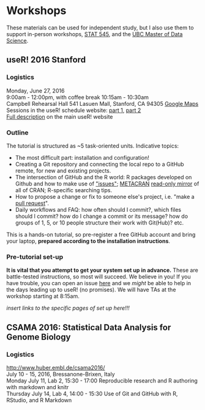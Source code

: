 # Workshops

These materials can be used for independent study, but I also use them to support in-person workshops, [STAT 545](http://stat545.com), and the [UBC Master of Data Science](http://masterdatascience.science.ubc.ca).

## useR! 2016 Stanford

### Logistics

Monday, June 27, 2016  
9:00am - 12:00pm, with coffee break 10:15am - 10:30am  
Campbell Rehearsal Hall 541 Lasuen Mall, Stanford, CA 94305 [Google Maps](https://www.google.com/maps/place/37%C2%B025'25.5%22N+122%C2%B010'10.0%22W/@37.4237529,-122.1716343,17z/data=!3m1!4b1!4m5!3m4!1s0x0:0x0!8m2!3d37.4237529!4d-122.1694456?hl=en)  
Sessions in the useR! schedule website: [part 1](http://schedule.user2016.org/event/7Bad/using-git-and-github-with-r-rstudio-and-r-markdown-part-1), [part 2](http://schedule.user2016.org/event/7Bav/using-git-and-github-with-r-rstudio-and-r-markdown-part-2)  
[Full description](http://user2016.org/tutorials/01.html) on the main useR! website  

### Outline

The tutorial is structured as ~5 task-oriented units. Indicative topics:

  * The most difficult part: installation and configuration!
  * Creating a Git repository and connecting the local repo to a GitHub remote, for new and existing projects.
  * The intersection of GitHub and the R world: R packages developed on Github and how to make use of ["issues"](https://guides.github.com/features/issues/); [METACRAN](http://www.r-pkg.org) [read-only mirror](https://github.com/cran) of all of CRAN; R-specific searching tips.
  * How to propose a change or fix to someone else's project, i.e. "make a [pull request](https://help.github.com/articles/using-pull-requests/)".
  * Daily workflows and FAQ: how often should I commit?, which files should I commit? how do I change a commit or its message? how do groups of 1, 5, or 10 people structure their work with Git(Hub)? etc.
  
This is a hands-on tutorial, so pre-register a free GitHub account and bring your laptop, **prepared according to the installation instructions**.

### Pre-tutorial set-up

**It is vital that you attempt to get your system set up in advance.** These are battle-tested instructions, so most will succeed. We believe in you! If you have trouble, you can open an issue [here](https://github.com/jennybc/happy-git-with-r/issues) and we *might* be able to help in the days leading up to useR! (no promises). We will have TAs at the workshop starting at 8:15am.

*insert links to the specific pages of set up here!!!*

## CSAMA 2016: Statistical Data Analysis for Genome Biology

### Logistics

<http://www.huber.embl.de/csama2016/>  
July 10 - 15, 2016, Bressanone-Brixen, Italy  
Monday July 11, Lab 2, 15:30 - 17:00 Reproducible research and R authoring with markdown and knitr  
Thursday July 14, Lab 4, 14:00 - 15:30 Use of Git and GitHub with R, RStudio, and R Markdown
